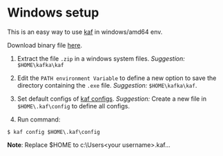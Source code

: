 # Windows setup

This is an easy way to use [kaf](https://github.com/birdayz/kaf) in windows/amd64 env.

Download binary file [here](win_amd64.zip).


1. Extract the file `.zip` in a windows system files. _Suggestion:_ `$HOME\kafka\kaf`

2. Edit the `PATH environment Variable` to define a new option to save the directory containing the `.exe` file. _Suggestion:_ `$HOME\kafka\kaf`.

3. Set default configs of [kaf configs](https://github.com/birdayz/kaf/tree/master/examples). _Suggestion:_ Create a new file in `$HOME\.kaf\config` to define all configs.


4. Run command:
```
$ kaf config $HOME\.kaf\config
```

**Note**: Replace $HOME to c:\Users\<your username>\.kaf\...
